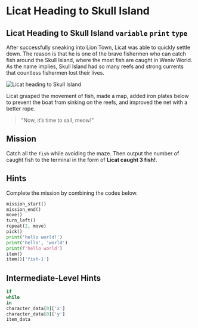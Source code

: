 # Licat Heading to Skull Island

## Licat Heading to Skull Island `variable` `print` `type`

After successfully sneaking into Lion Town, Licat was able to quickly settle down. The reason is that he is one of the brave fishermen who can catch fish around the Skull Island, where the most fish are caught in Weniv World. As the name implies, Skull Island had so many reefs and strong currents that countless fishermen lost their lives.

![Licat heading to Skull Island](./story3-2.png)

Licat grasped the movement of fish, made a map, added iron plates below to prevent the boat from sinking on the reefs, and improved the net with a better rope.

> "Now, it’s time to sail, meow!"


## Mission

Catch all the `fish` while avoiding the maze. Then output the number of caught fish to the terminal in the form of **Licat caught 3 fish!**.


## Hints
Complete the mission by combining the codes below.
```python
mission_start()
mission_end()
move()
turn_left()
repeat(2, move)
pick()
print('hello world!')
print('hello', 'world')
print(f'hello world')
item()
item()['fish-1']
```


## Intermediate-Level Hints

```python
if
while
in
character_data[0]['x']
character_data[0]['y']
item_data
```
